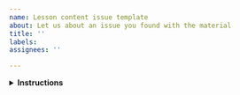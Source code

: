 ```yaml
---
name: Lesson content issue template
about: Let us about an issue you found with the material
title: ''
labels: 
assignees: ''

---
```


<details>
<summary><strong>Instructions</strong></summary>

Thanks for taking the time to report an issue with the lesson! :heart:

Please let us know about:

- Technical issues or out of date screenshots and package/python versions
- Inconsistencies or errors in the material
- Missing references or links to external resources
- How material can be reworded to avoid confusion
- Problems with building or rendering the lesson material locally, with a concise step-by-step procedure to replicate the issue
- Any other issues

</details>
 

